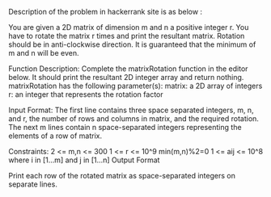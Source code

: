 Description of the problem in hackerrank site is as below :

You are given a 2D matrix of dimension m and n a positive integer r. You have to rotate the matrix r
times and print the resultant matrix. Rotation should be in anti-clockwise direction.
It is guaranteed that the minimum of m and n will be even.

Function Description:
Complete the matrixRotation function in the editor below. It should print the resultant 2D integer array and return nothing.
matrixRotation has the following parameter(s):
    matrix: a 2D array of integers
    r: an integer that represents the rotation factor
    
Input Format:
The first line contains three space separated integers, m, n, and r, the number of rows and columns in matrix, and the required rotation.
The next m lines contain n space-separated integers representing the elements of a row of matrix.

Constraints:
2 <= m,n <= 300
1 <= r <= 10^9
min(m,n)%2=0
1 <= aij <= 10^8 where i in [1...m] and j in [1...n]
Output Format

Print each row of the rotated matrix as space-separated integers on separate lines.

